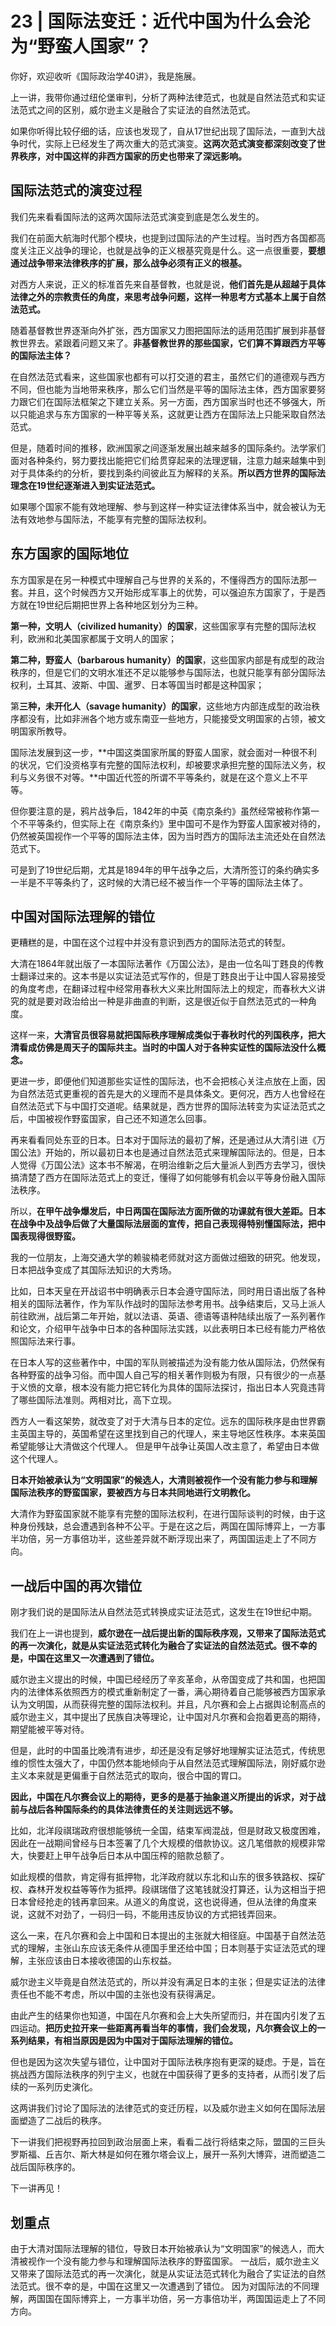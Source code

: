 # 23 | 国际法变迁：近代中国为什么会沦为“野蛮人国家”？


你好，欢迎收听《国际政治学40讲》，我是施展。

上一讲，我带你通过纽伦堡审判，分析了两种法律范式，也就是自然法范式和实证法范式之间的区别，威尔逊主义是融合了实证法的自然法范式。

如果你听得比较仔细的话，应该也发现了，自从17世纪出现了国际法，一直到大战争时代，实际上已经发生了两次重大的范式演变。**这两次范式演变都深刻改变了世界秩序，对中国这样的非西方国家的历史也带来了深远影响。**

## 国际法范式的演变过程

我们先来看看国际法的这两次国际法范式演变到底是怎么发生的。

我们在前面大航海时代那个模块，也提到过国际法的产生过程。当时西方各国都高度关注正义战争的理论，也就是战争的正义根基究竟是什么。这一点很重要，**要想通过战争带来法律秩序的扩展，那么战争必须有正义的根基。**

对西方人来说，正义的标准首先来自基督教，也就是说，**他们首先是从超越于具体法律之外的宗教责任的角度，来思考战争问题，这样一种思考方式基本上属于自然法范式。**

随着基督教世界逐渐向外扩张，西方国家又力图把国际法的适用范围扩展到非基督教世界去。紧跟着问题又来了。**非基督教世界的那些国家，它们算不算跟西方平等的国际法主体？**

在自然法范式看来，这些国家也都有可以打交道的君主，虽然它们的道德观与西方不同，但也能为当地带来秩序，那么它们当然是平等的国际法主体，西方国家要努力跟它们在国际法框架之下建立关系。另一方面，西方国家当时也还不够强大，所以只能追求与东方国家的一种平等关系，这就更让西方在国际法上只能采取自然法范式。

但是，随着时间的推移，欧洲国家之间逐渐发展出越来越多的国际条约。法学家们面对各种条约，努力要找出能把它们给贯穿起来的法理逻辑，注意力越来越集中到对于具体条约的分析，要找到条约间彼此互为解释的关系。**所以西方世界的国际法理念在19世纪逐渐进入到实证法范式。**

如果哪个国家不能有效地理解、参与到这样一种实证法律体系当中，就会被认为无法有效地参与国际法，不能享有完整的国际法权利。

## 东方国家的国际地位

东方国家是在另一种模式中理解自己与世界的关系的，不懂得西方的国际法那一套。并且，这个时候西方又开始形成军事上的优势，可以强迫东方国家了，于是西方就在19世纪后期把世界上各种地区划分为三种。

**第一种，文明人（civilized humanity）的国家**，这些国家享有完整的国际法权利，欧洲和北美国家都属于文明人的国家；

**第二种，野蛮人（barbarous humanity）的国家**，这些国家内部是有成型的政治秩序的，但是它们的文明水准还不足以能够参与国际法，也就只能享有部分国际法权利，土耳其、波斯、中国、暹罗、日本等国当时都是这种国家；

第**三种，未开化人（savage humanity）的国家**，这些地方内部连成型的政治秩序都没有，比如非洲各个地方或东南亚一些地方，只能接受文明国家的占领，被文明国家所教导。

国际法发展到这一步，**中国这类国家所属的野蛮人国家，就会面对一种很不利的状况，它们没资格享有完整的国际法权利，却被要求承担完整的国际法义务，权利与义务很不对等。**中国近代签的所谓不平等条约，就是在这个意义上不平等。

但你要注意的是，鸦片战争后，1842年的中英《南京条约》虽然经常被称作第一个不平等条约，但实际上在《南京条约》里中国可不是作为野蛮人国家被对待的，仍然被英国视作一个平等的国际法主体，因为当时西方的国际法主流还处在自然法范式下。

可是到了19世纪后期，尤其是1894年的甲午战争之后，大清所签订的条约确实多一半是不平等条约了，这时候的大清已经不被当作一个平等的国际法主体了。

## 中国对国际法理解的错位

更糟糕的是，中国在这个过程中并没有意识到西方的国际法范式的转型。

大清在1864年就出版了一本国际法著作《万国公法》，是由一位名叫丁韪良的传教士翻译过来的。这本书是以实证法范式写作的，但是丁韪良出于让中国人容易接受的角度考虑，在翻译过程中经常用春秋大义来比附国际法上的规定，而春秋大义讲究的就是要对政治给出一种是非曲直的判断，这是很近似于自然法范式的一种角度。

这样一来，**大清官员很容易就把国际秩序理解成类似于春秋时代的列国秩序，把大清看成仿佛是周天子的国际共主。当时的中国人对于各种实证性的国际法没什么概念。**

更进一步，即便他们知道那些实证性的国际法，也不会把核心关注点放在上面，因为自然法范式更重视的首先是大的义理而不是具体条文。更何况，西方人也曾经在自然法范式下与中国打交道呢。结果就是，西方世界的国际法转变为实证法范式之后，中国被视作野蛮国家，自己还不知道怎么回事。

再来看看同处东亚的日本。日本对于国际法的最初了解，还是通过从大清引进《万国公法》开始的，所以最初日本也是通过自然法范式来理解国际法的。但是，日本人觉得《万国公法》这本书不解渴，在明治维新之后大量派人到西方去学习，很快搞清楚了西方在国际法范式上的变迁，懂得了如何能够有机会以平等身份融入国际法秩序。

所以，**在甲午战争爆发后，中日两国在国际法方面所做的功课就有很大差距。日本在战争中及战争后做了大量国际法层面的宣传，把自己表现得特别懂国际法，把中国表现得很野蛮。**

我的一位朋友，上海交通大学的赖骏楠老师就对这方面做过细致的研究。他发现，日本把战争变成了其国际法知识的大秀场。

比如，日本天皇在开战诏书中明确表示日本会遵守国际法，同时用日语出版了各种相关的国际法著作，作为军队作战时的国际法参考用书。战争结束后，又马上派人前往欧洲，战后第二年开始，就以法语、英语、德语等语种陆续出版了一系列著作和论文，介绍甲午战争中日本的各种国际法实践，以此表明日本已经有能力严格依照国际法来行事。

在日本人写的这些著作中，中国的军队则被描述为没有能力依从国际法，仍然保有各种野蛮的战争习俗。而中国人自己写的相关著作则极为有限，只有很少的一点基于义愤的文章，根本没有能力把它转化为具体的国际法探讨，指出日本人究竟违背了哪些国际法准则。两相对比，高下立现。

西方人一看这架势，就改变了对于大清与日本的定位。远东的国际秩序是由世界霸主英国主导的，英国希望在这里找到自己的代理人，来主导地区性秩序。本来英国希望能够让大清做这个代理人。 但是甲午战争让英国人改主意了，希望由日本做这个代理人。

**日本开始被承认为“文明国家”的候选人，大清则被视作一个没有能力参与和理解国际法秩序的野蛮国家，要被西方与日本共同地进行文明教化。**

大清作为野蛮国家就不能享有完整的国际法权利，在进行国际谈判的时候，由于这种身份残缺，总会遭遇到各种不公平。于是在这之后，两国在国际博弈上，一方事半功倍，另一方事倍功半，这些差异就不断浮现出来了，两国国运走上了不同方向。

## 一战后中国的再次错位

刚才我们说的是国际法从自然法范式转换成实证法范式，这发生在19世纪中期。

我们在上一讲也提到，**威尔逊在一战后提出新的国际秩序观，又带来了国际法范式的再一次演化，就是从实证法范式转化为融合了实证法的自然法范式。很不幸的是，中国在这里又一次遭遇到了错位。**

威尔逊主义提出的时候，中国已经经历了辛亥革命，从帝国变成了共和国，也把国内的法律体系依照西方的模式重新制定了一番，满心期待着自己能够被西方国家承认为文明国，从而获得完整的国际法权利。并且，凡尔赛和会上占据舆论制高点的威尔逊主义，其中提出了民族自决等理论，让中国对凡尔赛和会抱着更高的期待，期望能被平等对待。

但是，此时的中国虽比晚清有进步，却还是没有足够好地理解实证法范式，传统思维的惯性太强大了，中国仍然本能地倾向于从自然法范式理解国际法，刚好威尔逊主义本来就是更偏重于自然法范式的取向，很合中国的胃口。

**因此，中国在凡尔赛会议上的期待，更多的是基于抽象道义所提出的诉求，对于战前与战后各种国际条约的具体法律责任的关注则远远不够。**

比如，北洋段祺瑞政府很想能够统一全国，结束军阀混战，但是财政又极度困难，因此在一战期间曾经与日本签署了几个大规模的借款协议。这几笔借款的规模非常大，快要赶上甲午战争后日本从中国压榨的赔款总额了。

如此规模的借款，肯定得有抵押物，北洋政府就以东北和山东的很多铁路权、探矿权、森林开发权益等等作为抵押。段祺瑞借了这笔钱就没打算还，认为这相当于把日本曾经抢走的钱再拿回来。从道义的角度说，这也说得通，但从法律的角度来说，这就不对劲了，一码归一码，不能用违反协议的方式把钱弄回来。

这么一来，在凡尔赛和会上中国和日本提出的主张就大相径庭。中国基于自然法范式的理解，主张山东应该无条件从德国手里还给中国；日本则基于实证法范式的理解，主张应该由日本接收德国的山东权益。

威尔逊主义毕竟是自然法范式的，所以并没有满足日本的主张；但是实证法的法律责任也不能不考虑，所以中国的主张也没有获得满足。

由此产生的结果你也知道，中国在凡尔赛和会上大失所望而归，并在国内引发了五四运动。**把历史拉开来一些距离再看当年的事情，我们会发现，凡尔赛会议上的一系列结果，有相当原因是因为中国对于国际法理解的错位。**

但也是因为这次失望与错位，让中国对于国际法秩序抱有更深的疑虑。于是，旨在挑战西方国际法秩序的列宁主义，也就在中国获得了更多的支持者，从而引发了后续的一系列历史演化。

这两讲我们讨论了国际法的法律范式的变迁历程，以及威尔逊主义如何在国际法层面塑造了二战后的秩序。

下一讲我们把视野再拉回到政治层面上来，看看二战行将结束之际，盟国的三巨头罗斯福、丘吉尔、斯大林是如何在雅尔塔会议上，展开一系列大博弈，进而塑造二战后国际秩序的。

下一讲再见！



## 划重点

由于大清对国际法理解的错位，导致日本开始被承认为“文明国家”的候选人，而大清被视作一个没有能力参与和理解国际法秩序的野蛮国家。 一战后，威尔逊主义又带来了国际法范式的再一次演化，就是从实证法范式转化为融合了实证法的自然法范式。很不幸的是，中国在这里又一次遭遇到了错位。 因为对国际法的不同理解，两国国在国际博弈上，一方事半功倍，另一方事倍功半，两国国运走上了不同方向。
